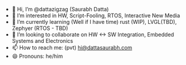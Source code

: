 - 👋 Hi, I’m @dattazigzag (Saurabh Datta)
- 👀 I’m interested in HW, Script-Fooling, RTOS, Interactive New Media
- 🌱 I’m currently learning (Well if I have time) rust (WIP), LVGL(TBD), Zephyer (RTOS - TBD)
- 💞️ I’m looking to collaborate on HW <-> SW Integration, Embedded Systems and Electronics
- 📫 How to reach me: (pvt) hi@dattasaurabh.com 
- 😄 Pronouns: he/him

<!---
dattazigzag/dattazigzag is a ✨ special ✨ repository because its `README.md` (this file) appears on your GitHub profile.
You can click the Preview link to take a look at your changes.
--->
